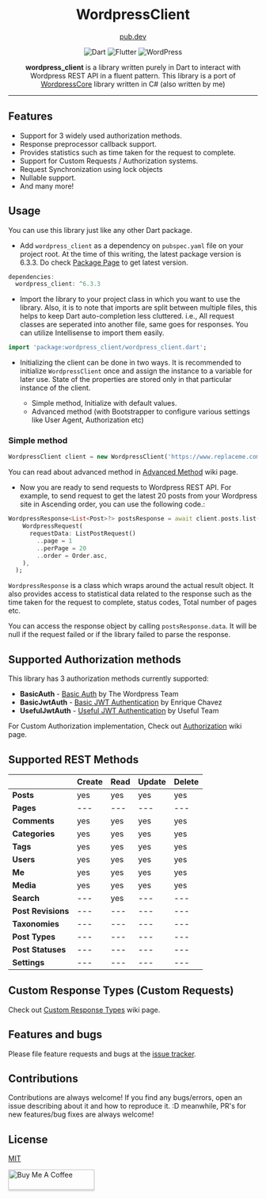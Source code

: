 <div align="center">
<h1>WordpressClient</h1>
  
[pub.dev](https://pub.dev/packages/wordpress_client)

![Dart](https://img.shields.io/badge/dart-%230175C2.svg?style=for-the-badge&logo=dart&logoColor=white) ![Flutter](https://img.shields.io/badge/Flutter-%2302569B.svg?style=for-the-badge&logo=Flutter&logoColor=white) ![WordPress](https://img.shields.io/badge/WordPress-%23117AC9.svg?style=for-the-badge&logo=WordPress&logoColor=white)

**wordpress_client** is a library written purely in Dart to interact with Wordpress REST API in a fluent pattern. This library is a port of [WordpressCore](https://github.com/ArunPrakashG/WordpressCore) library written in C# (also written by me)

</div>

---

## Features

- Support for 3 widely used authorization methods.
- Response preprocessor callback support.
- Provides statistics such as time taken for the request to complete.
- Support for Custom Requests / Authorization systems.
- Request Synchronization using lock objects
- Nullable support.
- And many more!

## Usage

You can use this library just like any other Dart package.

- Add `wordpress_client` as a dependency on `pubspec.yaml` file on your project root. At the time of this writing, the latest package version is 6.3.3. Do check [Package Page](https://pub.dev/packages/wordpress_client) to get latest version.

```dart
dependencies:
  wordpress_client: ^6.3.3
```

- Import the library to your project class in which you want to use the library.
  Also, it is to note that imports are split between multiple files, this helps to keep Dart auto-completion less cluttered. i.e., All request classes are seperated into another file, same goes for responses. You can utilize Intellisense to import them easily.

```dart
import 'package:wordpress_client/wordpress_client.dart';
```

- Initializing the client can be done in two ways. It is recommended to initialize `WordpressClient` once and assign the instance to a variable for later use. State of the properties are stored only in that particular instance of the client.

  - Simple method, Initialize with default values.
  - Advanced method (with Bootstrapper to configure various settings like User Agent, Authorization etc)

### Simple method

```dart
WordpressClient client = new WordpressClient('https://www.replaceme.com/', 'wp-json/wp/v2');
```

You can read about advanced method in [Advanced Method](https://github.com/ArunPrakashG/wordpress_client/wiki/Usage#advanced-method) wiki page.

- Now you are ready to send requests to Wordpress REST API. For example, to send request to get the latest 20 posts from your Wordpress site in Ascending order, you can use the following code.:

```dart
WordpressResponse<List<Post>?> postsResponse = await client.posts.list(
    WordpressRequest(
      requestData: ListPostRequest()
        ..page = 1
        ..perPage = 20
        ..order = Order.asc,
    ),
  );
```

`WordpressResponse` is a class which wraps around the actual result object. It also provides access to statistical data related to the response such as the time taken for the request to complete, status codes, Total number of pages etc.

You can access the response object by calling `postsResponse.data`. It will be null if the request failed or if the library failed to parse the response.

## Supported Authorization methods

This library has 3 authorization methods currently supported:

- **BasicAuth** - [Basic Auth](https://github.com/WP-API/Basic-Auth) by The Wordpress Team
- **BasicJwtAuth** - [Basic JWT Authentication](https://wordpress.org/plugins/jwt-authentication-for-wp-rest-api/) by Enrique Chavez
- **UsefulJwtAuth** - [Useful JWT Authentication](https://github.com/usefulteam/jwt-auth) by Useful Team

For Custom Authorization implementation, Check out [Authorization](https://github.com/ArunPrakashG/wordpress_client/wiki/Authorization#custom-authorization) wiki page.

## Supported REST Methods

|                    | Create | Read | Update | Delete |
| ------------------ | ------ | ---- | ------ | ------ |
| **Posts**          | yes    | yes  | yes    | yes    |
| **Pages**          | ---    | ---  | ---    | ---    |
| **Comments**       | yes    | yes  | yes    | yes    |
| **Categories**     | yes    | yes  | yes    | yes    |
| **Tags**           | yes    | yes  | yes    | yes    |
| **Users**          | yes    | yes  | yes    | yes    |
| **Me**             | yes    | yes  | yes    | yes    |
| **Media**          | yes    | yes  | yes    | yes    |
| **Search**         | ---    | yes  | ---    | ---    |
| **Post Revisions** | ---    | ---  | ---    | ---    |
| **Taxonomies**     | ---    | ---  | ---    | ---    |
| **Post Types**     | ---    | ---  | ---    | ---    |
| **Post Statuses**  | ---    | ---  | ---    | ---    |
| **Settings**       | ---    | ---  | ---    | ---    |

## Custom Response Types (Custom Requests)

Check out [Custom Response Types](https://github.com/ArunPrakashG/wordpress_client/wiki/Custom-Requests) wiki page.

## Features and bugs

Please file feature requests and bugs at the [issue tracker][tracker].

## Contributions

Contributions are always welcome! If you find any bugs/errors, open an issue describing about it and how to reproduce it. :D
meanwhile, PR's for new features/bug fixes are always welcome!

## License

[MIT](License)

[license]: https://github.com/ArunPrakashG/wordpress_client/blob/master/LICENSE
[tracker]: https://github.com/ArunPrakashG/wordpress_client/issues

<a href="https://www.buymeacoffee.com/arunprakashg" target="_blank"><img src="https://www.buymeacoffee.com/assets/img/custom_images/orange_img.png" alt="Buy Me A Coffee" style="height: 41px !important;width: 174px !important;box-shadow: 0px 3px 2px 0px rgba(190, 190, 190, 0.5) !important;-webkit-box-shadow: 0px 3px 2px 0px rgba(190, 190, 190, 0.5) !important;" ></a>
